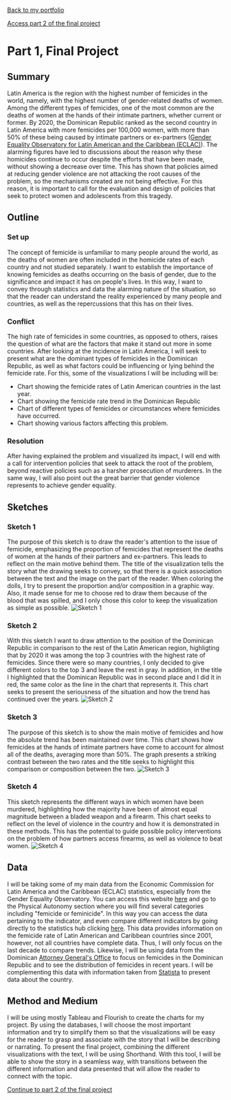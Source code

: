 [Back to my portfolio](/README.md)

[Access part 2 of the final project](/final_project_part2.md)

# Part 1, Final Project

## Summary
Latin America is the region with the highest number of femicides in the world, namely, with the highest number of gender-related deaths of women. Among the different types of femicides, one of the most common are the deaths of women at the hands of their intimate partners, whether current or former. By 2020, the Dominican Republic ranked as the second country in Latin America with more femicides per 100,000 women, with more than 50% of these being caused by intimate partners or ex-partners ([Gender Equality Observatory for Latin American and the Caribbean (ECLAC)](https://oig.cepal.org/en/indicators/femicide-or-feminicide)). The alarming figures have led to discussions about the reason why these homicides continue to occur despite the efforts that have been made, without showing a decrease over time. This has shown that policies aimed at reducing gender violence are not attacking the root causes of the problem, so the mechanisms created are not being effective. For this reason, it is important to call for the evaluation and design of policies that seek to protect women and adolescents from this tragedy.

## Outline
### Set up
The concept of femicide is unfamiliar to many people around the world, as the deaths of women are often included in the homicide rates of each country and not studied separately. I want to establish the importance of knowing femicides as deaths occurring on the basis of gender, due to the significance and impact it has on people's lives. In this way, I want to convey through statistics and data the alarming nature of the situation, so that the reader can understand the reality experienced by many people and countries, as well as the repercussions that this has on their lives.

### Conflict
The high rate of femicides in some countries, as opposed to others, raises the question of what are the factors that make it stand out more in some countries.  After looking at the incidence in Latin America, I will seek to present what are the dominant types of femicides in the Dominican Republic, as well as what factors could be influencing or lying behind the femicide rate. For this, some of the visualizations I will be including will be:
- Chart showing the femicide rates of Latin American countries in the last year.
- Chart showing the femicide rate trend in the Dominican Republic 
- Chart of different types of femicides or circumstances where femicides have occurred.
- Chart showing various factors affecting this problem.

### Resolution
After having explained the problem and visualized its impact, I will end with a call for intervention policies that seek to attack the root of the problem, beyond reactive policies such as a harsher prosecution of murderers. In the same way, I will also point out the great barrier that gender violence represents to achieve gender equality.

## Sketches

### Sketch 1
The purpose of this sketch is to draw the reader's attention to the issue of femicide, emphasizing the proportion of femicides that represent the deaths of women at the hands of their partners and ex-partners. This leads to reflect on the main motive behind them. The title of the visualization tells the story what the drawing seeks to convey, so that there is a quick association between the text and the image on the part of the reader. When coloring the dolls, I try to present the proportion and/or composition in a graphic way. Also, it made sense for me to choose red to draw them because of the blood that was spilled, and I only chose this color to keep the visualization as simple as possible.
![Sketch 1](https://user-images.githubusercontent.com/97977282/203663544-a209b95b-9879-4448-8637-52bb4f53b6bc.png)

### Sketch 2
With this sketch I want to draw attention to the position of the Dominican Republic in comparison to the rest of the Latin American region, highligting that by 2020 it was among the top 3 countries with the highest rate of femicides. Since there were so many countries, I only decided to give different colors to the top 3 and leave the rest in gray. In addition, in the title I highlighted that the Dominican Republic was in second place and I did it in red, the same color as the line in the chart that represents it. This chart seeks to present the seriousness of the situation and how the trend has continued over the years.
![Sketch 2](https://user-images.githubusercontent.com/97977282/203663555-7b23ec11-e4e2-40db-a411-ed0b6e9a6d65.png)

### Sketch 3
The purpose of this sketch is to show the main motive of femicides and how the absolute trend has been maintained over time. This chart shows how femicides at the hands of intimate partners have come to account for almost all of the deaths, averaging more than 50%. The graph presents a striking contrast between the two rates and the title seeks to highlight this comparison or composition between the two.
![Sketch 3](https://user-images.githubusercontent.com/97977282/203663710-8b55edff-65d3-4e07-83fc-b009ce35f255.png)

### Sketch 4
This sketch represents the different ways in which women have been murdered, highlighting how the majority have been of almost equal magnitude between a bladed weapon and a firearm. This chart seeks to reflect on the level of violence in the country and how it is demonstrated in these methods. This has the potential to guide possible policy interventions on the problem of how partners access firearms, as well as violence to beat women.
![Sketch 4](https://user-images.githubusercontent.com/97977282/203663585-651042b5-8b50-4860-b747-6983cd56f5f1.png)

## Data
I will be taking some of my main data from the Economic Commission for Latin America and the Caribbean (ECLAC) statistics, especially from the Gender Equality Observatory. You can access this website [here](https://oig.cepal.org/en/indicators) and go to the Physical Autonomy section where you will find several categories including "femicide or feminicide". In this way you can access the data pertaining to the indicator, and even compare different indicators by going directly to the statistics hub clicking [here](https://statistics.cepal.org/portal/cepalstat/dashboard.html?lang=en). This data provides information on the femicide rate of Latin American and Caribbean countries since 2001, however, not all countries have complete data. Thus, I will only focus on the last decade to compare trends. 
Likewise, I will be using data from the Dominican [Attorney General's Office](https://transparencia.pgr.gob.do/Inicio/i/5699_Estadisticas_de_Feminicidios_y_Homicidios_de_Mujeres) to focus on femicides in the Dominican Republic and to see the distribution of femicides in recent years. I will be complementing this data with information taken from [Statista](https://www.statista.com/markets/) to present data about the country. 

## Method and Medium
I will be using mostly Tableau and Flourish to create the charts for my project. By using the databases, I will choose the most important information and try to simplify them so that the visualizations will be easy for the reader to grasp and associate with the story that I will be describing or narrating. To present the final project, combining the different visualizations with the text, I will be using Shorthand. With this tool, I will be able to show the story in a seamless way, with transitions between the different information and data presented that will allow the reader to connect with the topic.



[Continue to part 2 of the final project](/final_project_part2.md)

